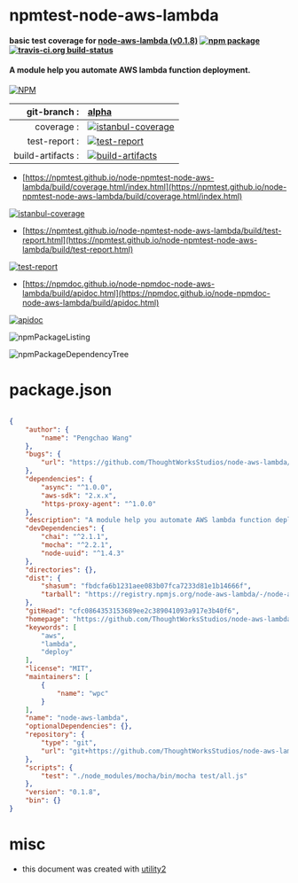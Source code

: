 # npmtest-node-aws-lambda

#### basic test coverage for  [node-aws-lambda (v0.1.8)](https://github.com/ThoughtWorksStudios/node-aws-lambda)  [![npm package](https://img.shields.io/npm/v/npmtest-node-aws-lambda.svg?style=flat-square)](https://www.npmjs.org/package/npmtest-node-aws-lambda) [![travis-ci.org build-status](https://api.travis-ci.org/npmtest/node-npmtest-node-aws-lambda.svg)](https://travis-ci.org/npmtest/node-npmtest-node-aws-lambda)

#### A module help you automate AWS lambda function deployment.

[![NPM](https://nodei.co/npm/node-aws-lambda.png?downloads=true&downloadRank=true&stars=true)](https://www.npmjs.com/package/node-aws-lambda)

| git-branch : | [alpha](https://github.com/npmtest/node-npmtest-node-aws-lambda/tree/alpha)|
|--:|:--|
| coverage : | [![istanbul-coverage](https://npmtest.github.io/node-npmtest-node-aws-lambda/build/coverage.badge.svg)](https://npmtest.github.io/node-npmtest-node-aws-lambda/build/coverage.html/index.html)|
| test-report : | [![test-report](https://npmtest.github.io/node-npmtest-node-aws-lambda/build/test-report.badge.svg)](https://npmtest.github.io/node-npmtest-node-aws-lambda/build/test-report.html)|
| build-artifacts : | [![build-artifacts](https://npmtest.github.io/node-npmtest-node-aws-lambda/glyphicons_144_folder_open.png)](https://github.com/npmtest/node-npmtest-node-aws-lambda/tree/gh-pages/build)|

- [https://npmtest.github.io/node-npmtest-node-aws-lambda/build/coverage.html/index.html](https://npmtest.github.io/node-npmtest-node-aws-lambda/build/coverage.html/index.html)

[![istanbul-coverage](https://npmtest.github.io/node-npmtest-node-aws-lambda/build/screenCapture.buildCi.browser.%252Ftmp%252Fbuild%252Fcoverage.lib.html.png)](https://npmtest.github.io/node-npmtest-node-aws-lambda/build/coverage.html/index.html)

- [https://npmtest.github.io/node-npmtest-node-aws-lambda/build/test-report.html](https://npmtest.github.io/node-npmtest-node-aws-lambda/build/test-report.html)

[![test-report](https://npmtest.github.io/node-npmtest-node-aws-lambda/build/screenCapture.buildCi.browser.%252Ftmp%252Fbuild%252Ftest-report.html.png)](https://npmtest.github.io/node-npmtest-node-aws-lambda/build/test-report.html)

- [https://npmdoc.github.io/node-npmdoc-node-aws-lambda/build/apidoc.html](https://npmdoc.github.io/node-npmdoc-node-aws-lambda/build/apidoc.html)

[![apidoc](https://npmdoc.github.io/node-npmdoc-node-aws-lambda/build/screenCapture.buildCi.browser.%252Ftmp%252Fbuild%252Fapidoc.html.png)](https://npmdoc.github.io/node-npmdoc-node-aws-lambda/build/apidoc.html)

![npmPackageListing](https://npmtest.github.io/node-npmtest-node-aws-lambda/build/screenCapture.npmPackageListing.svg)

![npmPackageDependencyTree](https://npmtest.github.io/node-npmtest-node-aws-lambda/build/screenCapture.npmPackageDependencyTree.svg)



# package.json

```json

{
    "author": {
        "name": "Pengchao Wang"
    },
    "bugs": {
        "url": "https://github.com/ThoughtWorksStudios/node-aws-lambda/issues"
    },
    "dependencies": {
        "async": "^1.0.0",
        "aws-sdk": "2.x.x",
        "https-proxy-agent": "^1.0.0"
    },
    "description": "A module help you automate AWS lambda function deployment.",
    "devDependencies": {
        "chai": "^2.1.1",
        "mocha": "^2.2.1",
        "node-uuid": "^1.4.3"
    },
    "directories": {},
    "dist": {
        "shasum": "fbdcfa6b1231aee083b07fca7233d81e1b14666f",
        "tarball": "https://registry.npmjs.org/node-aws-lambda/-/node-aws-lambda-0.1.8.tgz"
    },
    "gitHead": "cfc0864353153689ee2c389041093a917e3b40f6",
    "homepage": "https://github.com/ThoughtWorksStudios/node-aws-lambda",
    "keywords": [
        "aws",
        "lambda",
        "deploy"
    ],
    "license": "MIT",
    "maintainers": [
        {
            "name": "wpc"
        }
    ],
    "name": "node-aws-lambda",
    "optionalDependencies": {},
    "repository": {
        "type": "git",
        "url": "git+https://github.com/ThoughtWorksStudios/node-aws-lambda.git"
    },
    "scripts": {
        "test": "./node_modules/mocha/bin/mocha test/all.js"
    },
    "version": "0.1.8",
    "bin": {}
}
```



# misc
- this document was created with [utility2](https://github.com/kaizhu256/node-utility2)

